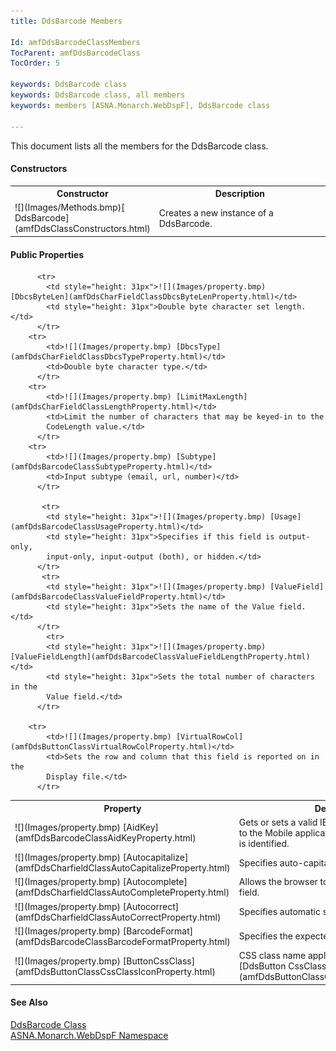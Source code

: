```yaml
---
title: DdsBarcode Members

Id: amfDdsBarcodeClassMembers
TocParent: amfDdsBarcodeClass
TocOrder: 5

keywords: DdsBarcode class
keywords: DdsBarcode class, all members
keywords: members [ASNA.Monarch.WebDspF], DdsBarcode class

---
```


This document lists all the members for the DdsBarcode class. 
<!-- start constructor table -->	

#### Constructors
<table class="mytable" cellspacing="0" cellpadding="4" width="90%">
          <colgroup>
            <col width="30%" />
            <col width="70%" />
          </colgroup>
          <tr>
            <th>Constructor</th>
            <th>Description</th>
          </tr>
<!-- end copy BUT put in extra div and end of table -->
          <tr>
            <td>![](Images/Methods.bmp)[
              DdsBarcode](amfDdsClassConstructors.html)</td>
            <td>Creates a new instance of a
            DdsBarcode.</td>
          </tr>
</table>

<!-- start table -->	

#### Public Properties
<table class="mytable" cellspacing="0" cellpadding="4" width="90%">
          <colgroup>
            <col width="30%" />
            <col width="70%" />
          </colgroup>
          <tr>
            <th>Property</th>
            <th>Description</th>
          </tr>
<!-- end copy BUT put in extra div and end of table -->
         <tr>
            <td>![](Images/property.bmp) [AidKey](amfDdsBarcodeClassAidKeyProperty.html)</td><td>
			 Gets or sets a valid IBM AidKey to be 
			 submitted to the Mobile application as soon as the barcode is 
			 identified.</td>
          </tr>
        <tr>
            <td>![](Images/property.bmp) [Autocapitalize](amfDdsCharfieldClassAutoCapitalizeProperty.html)</td>
            <td>Specifies auto-capitalization behavior.</td>
          </tr>
        <tr>
            <td>![](Images/property.bmp) [Autocomplete](amfDdsCharfieldClassAutoCompleteProperty.html)</td>
            <td>Allows the browser to remember value for this field.</td>
          </tr>
        <tr>
            <td>![](Images/property.bmp) [Autocorrect](amfDdsCharfieldClassAutoCorrectProperty.html)</td>
            <td>Specifies automatic spell checking behavior.</td>
          </tr>
           <tr>
            <td style="height: 31px">![](Images/property.bmp) [BarcodeFormat](amfDdsBarcodeClassBarcodeFormatProperty.html)</td>
            <td style="height: 31px">Specifies the expected barcode format.</td>
          </tr>
        <tr>
            <td>![](Images/property.bmp) [ButtonCssClass](amfDdsButtonClassCssClassIconProperty.html)</td>
            <td>CSS class name applied to the button. See 
			[DdsButton CssClassIcon Property](amfDdsButtonClassCssClassIconProperty.html)</td>
          </tr>

          <tr>
            <td style="height: 31px">![](Images/property.bmp) [DbcsByteLen](amfDdsCharFieldClassDbcsByteLenProperty.html)</td>
            <td style="height: 31px">Double byte character set length.</td>
          </tr>
        <tr>
            <td>![](Images/property.bmp) [DbcsType](amfDdsCharFieldClassDbcsTypeProperty.html)</td>
            <td>Double byte character type.</td>
          </tr>
        <tr>
            <td>![](Images/property.bmp) [LimitMaxLength](amfDdsCharFieldClassLengthProperty.html)</td>
            <td>Limit the number of characters that may be keyed-in to the 
			CodeLength value.</td>
          </tr>
        <tr>
            <td>![](Images/property.bmp) [Subtype](amfDdsBarcodeClassSubtypeProperty.html)</td>
            <td>Input subtype (email, url, number)</td>
          </tr>

           <tr>
            <td style="height: 31px">![](Images/property.bmp) [Usage](amfDdsBarcodeClassUsageProperty.html)</td>
            <td style="height: 31px">Specifies if this field is output-only, 
			input-only, input-output (both), or hidden.</td>
          </tr>
           <tr>
            <td style="height: 31px">![](Images/property.bmp) [ValueField](amfDdsBarcodeClassValueFieldProperty.html)</td>
            <td style="height: 31px">Sets the name of the Value field.</td>
          </tr>
            <tr>
            <td style="height: 31px">![](Images/property.bmp) [ValueFieldLength](amfDdsBarcodeClassValueFieldLengthProperty.html)</td>
            <td style="height: 31px">Sets the total number of characters in the 
			Value field.</td>
          </tr>

        <tr>
            <td>![](Images/property.bmp) [VirtualRowCol](amfDdsButtonClassVirtualRowColProperty.html)</td>
            <td>Sets the row and column that this field is reported on in the 
			Display file.</td>
          </tr>

</table>

<!-- start table -->	

#### See Also
[DdsBarcode Class](amfDdsBarcodeClass.html) <br /> [ ASNA.Monarch.WebDspF Namespace](amfWebDspFNamespace.html) 
